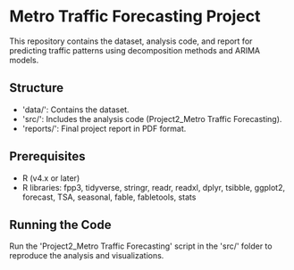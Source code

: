 # Metro Traffic Forecasting Project
This repository contains the dataset, analysis code, and report for predicting traffic patterns using decomposition methods and ARIMA models.

## Structure
- 'data/': Contains the dataset.
- 'src/': Includes the analysis code (Project2_Metro Traffic Forecasting).
- 'reports/': Final project report in PDF format.

## Prerequisites
- R (v4.x or later)
- R libraries: fpp3, tidyverse, stringr, readr, readxl, dplyr, tsibble, ggplot2, forecast, TSA, seasonal, fable, fabletools, stats
  
## Running the Code
Run the 'Project2_Metro Traffic Forecasting' script in the 'src/' folder to reproduce the analysis and visualizations.
